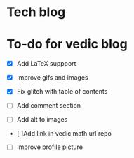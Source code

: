 # Tech blog

# To-do for vedic blog
- [x] Add LaTeX suppport
- [x] Improve gifs and images
- [x] Fix glitch with table of contents

- [ ] Add comment section
- [ ] Add alt to images
- [ ]Add link in vedic math url repo
- [ ] Improve profile picture
